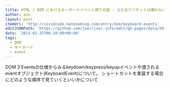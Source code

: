 ```yaml
---
title: HTML / DOM におけるキーボードイベント周りの話 - ひだまりソケットは壊れない
author: azu
layout: post
itemUrl: 'http://vividcode.hatenablog.com/entry/dom/keyboard-events'
editJSONPath: 'https://github.com/jser/jser.info/edit/gh-pages/data/2013/02/index.json'
date: '2013-02-25T06:18:00+00:00'
tags:
  - DOM
  - キーボード
  - event
---
```

DOM 3 Eventsの仕様からみるkeydown/keypress/keyupイベントや渡されるeventオブジェクト(KeyboardEvent)について。
ショートカットを実装する場合にどのような順序で見ていくといいかについて
